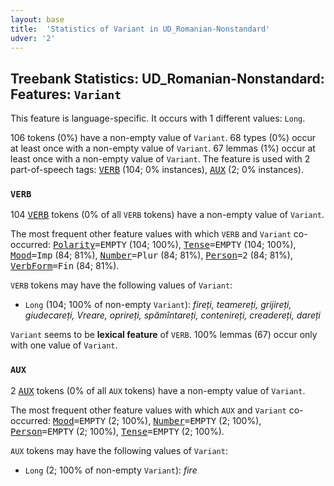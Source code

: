 ```yaml
---
layout: base
title:  'Statistics of Variant in UD_Romanian-Nonstandard'
udver: '2'
---
```


## Treebank Statistics: UD_Romanian-Nonstandard: Features: `Variant`

This feature is language-specific.
It occurs with 1 different values: `Long`.

106 tokens (0%) have a non-empty value of `Variant`.
68 types (0%) occur at least once with a non-empty value of `Variant`.
67 lemmas (1%) occur at least once with a non-empty value of `Variant`.
The feature is used with 2 part-of-speech tags: <tt><a href="ro_nonstandard-pos-VERB.html">VERB</a></tt> (104; 0% instances), <tt><a href="ro_nonstandard-pos-AUX.html">AUX</a></tt> (2; 0% instances).

### `VERB`

104 <tt><a href="ro_nonstandard-pos-VERB.html">VERB</a></tt> tokens (0% of all `VERB` tokens) have a non-empty value of `Variant`.

The most frequent other feature values with which `VERB` and `Variant` co-occurred: <tt><a href="ro_nonstandard-feat-Polarity.html">Polarity</a></tt><tt>=EMPTY</tt> (104; 100%), <tt><a href="ro_nonstandard-feat-Tense.html">Tense</a></tt><tt>=EMPTY</tt> (104; 100%), <tt><a href="ro_nonstandard-feat-Mood.html">Mood</a></tt><tt>=Imp</tt> (84; 81%), <tt><a href="ro_nonstandard-feat-Number.html">Number</a></tt><tt>=Plur</tt> (84; 81%), <tt><a href="ro_nonstandard-feat-Person.html">Person</a></tt><tt>=2</tt> (84; 81%), <tt><a href="ro_nonstandard-feat-VerbForm.html">VerbForm</a></tt><tt>=Fin</tt> (84; 81%).

`VERB` tokens may have the following values of `Variant`:

* `Long` (104; 100% of non-empty `Variant`): <em>fireți, teamereți, grijireți, giudecareți, Vreare, oprireți, spămîntareți, contenireți, creadereți, dareți</em>

`Variant` seems to be **lexical feature** of `VERB`. 100% lemmas (67) occur only with one value of `Variant`.

### `AUX`

2 <tt><a href="ro_nonstandard-pos-AUX.html">AUX</a></tt> tokens (0% of all `AUX` tokens) have a non-empty value of `Variant`.

The most frequent other feature values with which `AUX` and `Variant` co-occurred: <tt><a href="ro_nonstandard-feat-Mood.html">Mood</a></tt><tt>=EMPTY</tt> (2; 100%), <tt><a href="ro_nonstandard-feat-Number.html">Number</a></tt><tt>=EMPTY</tt> (2; 100%), <tt><a href="ro_nonstandard-feat-Person.html">Person</a></tt><tt>=EMPTY</tt> (2; 100%), <tt><a href="ro_nonstandard-feat-Tense.html">Tense</a></tt><tt>=EMPTY</tt> (2; 100%).

`AUX` tokens may have the following values of `Variant`:

* `Long` (2; 100% of non-empty `Variant`): <em>fire</em>

